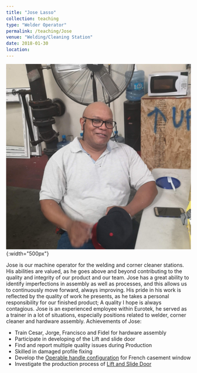```yaml
---
title: "Jose Lasso"
collection: teaching
type: "Welder Operator"
permalink: /teaching/Jose
venue: "Welding/Cleaning Station"
date: 2018-01-30
location:
---
```


![jose](/images/jose.jpg){:width="500px"}

Jose is our machine operator for the welding and corner cleaner stations. His abilities are valued, as he goes above and beyond contributing to the quality and integrity of our product and our team.  Jose has a great ability to identify imperfections in assembly as well as processes, and this allows us to continuously move forward, always improving. His pride in his work is reflected by the quality of work he presents, as he takes a personal responsibility for our finished product; A quality I hope is always contagious. Jose is an experienced employee within Eurotek, he served as a trainer in a lot of situations, especially positions related to welder, corner cleaner and hardware assembly.
Achievements of Jose:
* Train Cesar, Jorge, Francisco and Fidel for hardware assembly
* Participate in developing of the Lift and slide door
* Find and report multiple quality issues during Production
* Skilled in damaged profile fixing
* Develop the [Operable handle configuration](https://bensenx.github.io/improvements/frenchcasement) for French casement window
* Investigate the production process of [Lift and Slide Door](https://bensenx.githum.io/improvements/liftandslide)
